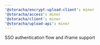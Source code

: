 ```yaml
---
'@storacha/encrypt-upload-client': minor
'@storacha/access': minor
'@storacha/client': minor
'@storacha/upload-api': minor
---
```


SSO authentication flow and iframe support
